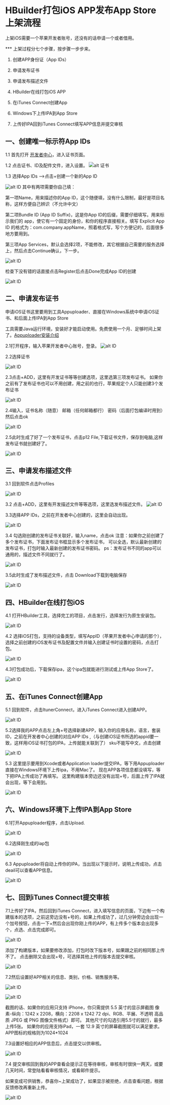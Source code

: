 # HBuilder打包iOS APP发布App Store上架流程
上架iOS需要一个苹果开发者账号，还没有的话申请一个或者借用。

*** 上架过程分七个步骤，按步骤一步步来。

1. 创建APP身份证（App IDs）

2. 申请发布证书

3. 申请发布描述文件

4. HBuilder在线打包iOS APP

5. 在iTunes Connect创建App

6. Windows下上传IPA到App Store

7. 上传好IPA回到iTunes Connect填写APP信息并提交审核

## 一、创建唯一标示符App IDs
1.1 首先打开 [开发者中心](https://developer.apple.com/cn/)，进入证书页面。

1.2 点击证书、ID及配件文件，进入设置。
![alt 证书](http://www.applicationloader.net/blog/wp-content/uploads/2017/05/1.1-1.png)

1.3 选择App IDs –>点击+创建一个新的App ID

![alt ID](http://www.applicationloader.net/blog/wp-content/uploads/2017/05/1.2-1.png)
其中有两项需要你自己填：

第一项Name，用来描述你的App ID，这个随便填，没有什么限制，最好是项目名称，这样方便自己辨识（不允许中文）

第二项Bundle ID (App ID Suffix)，这是你App ID的后缀，需要仔细填写。用来标示我们的 app，使它有一个固定的身份，和你的程序直接相关。填写 Explicit App ID 的格式为：com.company.appName，照着格式写，写个方便记的，后面很多地方要用到。

第三项App Services，默认会选择2项，不能修改，其它根据自己需要的服务选择上，然后点击Continue确认，下一步。

![alt ID](http://www.applicationloader.net/blog/wp-content/uploads/2017/05/1.3-1.png)

检查下没有错的话直接点击Register后点击Done完成App ID的创建

![alt ID](http://www.applicationloader.net/blog/wp-content/uploads/2017/05/1.4.png)

## 二、申请发布证书
申请iOS证书这里要用到工具Appuploader、直接在Windows系统中申请iOS证书、和后面上传IPA到App Store

工具需要Java运行环境，安装好才能启动使用。免费使用一个月、足够时间上架了。[Appuploader安装介绍](http://www.applicationloader.net/blog/zh/72.html)

2.1打开程序，输入苹果开发者中心账号，登录。
![alt ID](http://www.applicationloader.net/blog/wp-content/uploads/2017/05/2.1.png)

2.2选择证书

![alt ID](http://www.applicationloader.net/blog/wp-content/uploads/2017/05/2.2-1.png)

2.3点击+ADD，这里有开发证书等等创建选项，这里选第三项发布证书。
如果你之前有了发布证书也可以不用创建，用之前的也行，苹果规定个人只能创建3个发布证书

![alt ID](http://www.applicationloader.net/blog/wp-content/uploads/2017/05/2.3-1.png)

2.4输入，证书名称（随意） 邮箱（任何邮箱都行） 密码（后面打包编译时用到）然后点击ok

![alt ID](http://www.applicationloader.net/blog/wp-content/uploads/2017/05/2.4.png)

2.5此时生成了好了一个发布证书，点击p12 File,下载证书文件，保存到电脑,这样发布证书就创建好了。

![alt ID](http://www.applicationloader.net/blog/wp-content/uploads/2017/05/2.5.png)

## 三、申请发布描述文件

3.1 回到软件点击Profiles

![alt ID](http://www.applicationloader.net/blog/wp-content/uploads/2017/05/3.1.png)

3.2 点击+ADD，这里有开发描述文件等等选项，这里选发布描述文件。
![alt ID](http://www.applicationloader.net/blog/wp-content/uploads/2017/05/3.2.png)

3.3选择APP IDs，之前在开发者中心创建的，这里会自动出现。

![alt ID](http://www.applicationloader.net/blog/wp-content/uploads/2017/05/3.3.png)

3.4 勾选刚创建的发布证书关联好，输入name，点击ok
注意：如果你之前创建了多个发布证书，下面发布证书框显示多个发布证书，
可以全选，默认最新创建的发布证书，打包时输入最新创建的发布证书密码。
ps：发布证书不同的app可以通用的，描述文件不同就行了。

![alt ID](http://www.applicationloader.net/blog/wp-content/uploads/2017/05/3.4.png)

3.5此时生成了发布描述文件，点击 Download下载到电脑保存

![alt ID](http://www.applicationloader.net/blog/wp-content/uploads/2017/05/3.5.png)

## 四、HBuilder在线打包iOS
4.1 打开HBuilder工具，选择完工的项目，点击发行，选择发行为原生安装包。

![alt ID](http://www.applicationloader.net/blog/wp-content/uploads/2017/05/1-2.png)

4.2 选择iOS打包，支持的设备类型，填写AppID（苹果开发者中心申请的那个），选择之前创建的iOS发布证书及配置文件并输入创建证书时设置的密码，点击打包。

![alt ID](http://www.applicationloader.net/blog/wp-content/uploads/2017/05/2-1.png)

4.3打包成功后，下载保存ipa，这个ipa包就能进行测试或上传App Store了。

![alt ID](http://www.applicationloader.net/blog/wp-content/uploads/2017/05/3-1.png)



## 五、在iTunes Connect创建App

5.1 回到软件，点击ItunerConnect，进入iTunes Connect进入创建APP。

![alt ID](http://www.applicationloader.net/blog/wp-content/uploads/2017/05/4.1.png)

5.2选择我的APP点击左上角+号选择新建APP，输入你的应用名称，语言，套装ID，之前在开发者中心创建的对应APP IDs ,（与创建iOS证书所选的appid要一致，这样用iOS证书打包的IPA，上传就能关联到了）
sku不能写中文，点击创建

![alt ID](http://www.applicationloader.net/blog/wp-content/uploads/2017/05/4.2.png)

5.3 这里提示要用到Xcode或者Application loader提交IPA，等下用Appuploader直接在Windows环境下上传ipa，不用Mac了。
现在APP各项信息都没填写，等下把IPA上传成功了再填写。
这里构建版本旁边还没有出现+号，后面上传了IPA就会出现，等下会用到。

![alt ID](http://www.applicationloader.net/blog/wp-content/uploads/2017/05/4.5.png)


## 六、Windows环境下上传IPA到App Store
6.1打开Appuploader程序，点击Upload.

![alt ID](http://www.applicationloader.net/blog/wp-content/uploads/2017/05/6.1.png)

6.2选择刚生成的iap包

![alt ID](http://www.applicationloader.net/blog/wp-content/uploads/2017/05/6.2.png)

6.3 Appuploader将自动上传你的IPA，当出现以下提示时，说明上传成功，点击deail可以查看APP信息。

![alt ID](http://www.applicationloader.net/blog/wp-content/uploads/2017/05/6.3.png)

## 七、回到iTunes Connect提交审核

7.1上传好了IPA，然后回到iTunes Connect，进入填写信息的页面，下边有一个构建版本的选项，之前这旁边没有+号的，如果上传成功了，过几分钟旁边会出现一个加号按钮，点击一下+然后会出现你刚上传的APP，有上传多个版本会出现多个，点选、点击完成即可。

![alt ID](http://www.applicationloader.net/blog/wp-content/uploads/2017/05/1-5.png)

添加了构建版本，如果要修改添加，打包时改下版本号，如果跟之前的相同那上传不了。
点击删除又会出现+号，可选择其他上传的版本去提交审核。

![alt ID](http://www.applicationloader.net/blog/wp-content/uploads/2017/05/2-4.png)

7.2然后设置好APP相关的信息、类别，价格、销售服务等。

![alt ID](http://www.applicationloader.net/blog/wp-content/uploads/2017/05/4-3.png)

![alt ID](http://www.applicationloader.net/blog/wp-content/uploads/2017/05/4-4.png)


截图的话、如果你的应用只支持 iPhone，你只需提供 5.5 英寸的显示屏截图
像素-纵向：1242 x 2208，横向：2208 x 1242
72 dpi、RGB、平展、不透明
高品质 JPEG 或 PNG 图像文件格式）即可。
其他尺寸的勾选引用5.5寸的就行，最多上传5张。
如果你的应用支持iPad，一套 12.9 英寸的屏幕截图就可以满足要求。
APP图标的规格则为1024*1024


7.3设置好相应的APP信息后，点击提交以供审核。

![alt ID](http://www.applicationloader.net/blog/wp-content/uploads/2017/05/7.2.png)

7.4 提交审核回到我的APP查看会提示正在等待审核，审核有时很快一两天，或要几天时间，常登陆看看审核情况，或看邮件提示。

如果变成可供销售，恭喜你~上架成功了，如果显示被拒绝，点击查看问题，根据反馈修改再重新上传。

![alt ID](http://www.applicationloader.net/blog/wp-content/uploads/2017/05/7.3.png)